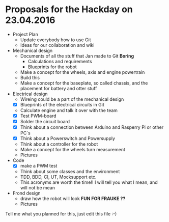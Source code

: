 # Proposals for the Hackday on 23.04.2016

* Project Plan
  * Update everybody how to use Git
  * Ideas for our collaboration and wiki
* Mechanical design
  * Documents of all the stuff that Jan made to Git __Boring__
    * Calculations and requirements
    * Blueprints for the robot
  * Make a concept for the wheels, axis and engine powertrain
  * Build this
  * Make a concept for the baseplate, so called chassis, and the placement for battery and otter stuff
* Electrical design
  * Wireing could be a part of the mechanical design
  - [x] Blueprints of the electrical circuits in Git
  * Calculate engine and talk it over with the team
  - [x] Test PWM-board
  - [x] Solder the circuit board
  - [x] Think about a connection between Arduino and Rasperry Pi or other PC´s
  - [x] Think about a Powerswitch and Powersupply
  * Think about a controller for the robot
  * Make a concept for the wheels turn measurement
  * Pictures
* Code
  - [x] make a PWM test
  * Think about some classes and the environment 
  * TDD, BDD, CI, UT, Mocksupport etc. 
  * This acronyms are worth the time!! I will tell you what I mean, and will not be mean
* Frond design 
  * draw how the robot will look __FUN FOR FRAUKE ??__
  * Pictures 

Tell me what you planned for this, just edit this file :-)
